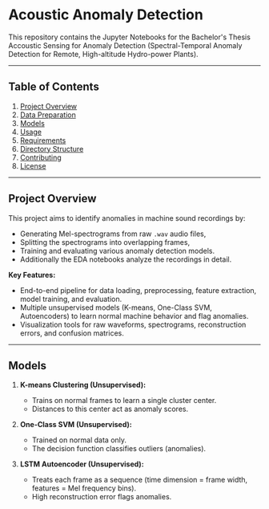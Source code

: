 # Acoustic Anomaly Detection

This repository contains the Jupyter Notebooks for the Bachelor's Thesis Accoustic Sensing for Anomaly Detection (Spectral-Temporal Anomaly Detection for Remote, High-altitude Hydro-power Plants).

---

## Table of Contents
1. [Project Overview](#project-overview)
2. [Data Preparation](#data-preparation)
3. [Models](#models)
4. [Usage](#usage)
5. [Requirements](#requirements)
6. [Directory Structure](#directory-structure)
7. [Contributing](#contributing)
8. [License](#license)

---

## Project Overview

This project aims to identify anomalies in machine sound recordings by:
- Generating Mel-spectrograms from raw `.wav` audio files,
- Splitting the spectrograms into overlapping frames,
- Training and evaluating various anomaly detection models.
- Additionally the EDA notebooks analyze the recordings in detail.

**Key Features:**
- End-to-end pipeline for data loading, preprocessing, feature extraction, model training, and evaluation.
- Multiple unsupervised models (K-means, One-Class SVM, Autoencoders) to learn normal machine behavior and flag anomalies.
- Visualization tools for raw waveforms, spectrograms, reconstruction errors, and confusion matrices.

---

## Models

1. **K-means Clustering (Unsupervised):**  
   - Trains on normal frames to learn a single cluster center.  
   - Distances to this center act as anomaly scores.

2. **One-Class SVM (Unsupervised):**  
   - Trained on normal data only.  
   - The decision function classifies outliers (anomalies).

3. **LSTM Autoencoder (Unsupervised):**  
   - Treats each frame as a sequence (time dimension = frame width, features = Mel frequency bins).  
   - High reconstruction error flags anomalies.
